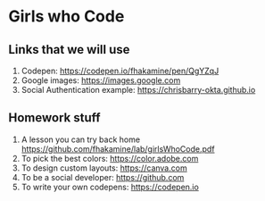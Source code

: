 # Girls who Code

## Links that we will use

1. Codepen: https://codepen.io/fhakamine/pen/QgYZqJ
2. Google images: https://images.google.com
3. Social Authentication example: https://chrisbarry-okta.github.io

## Homework stuff

1. A lesson you can try back home https://github.com/fhakamine/lab/girlsWhoCode.pdf
2. To pick the best colors: https://color.adobe.com
3. To design custom layouts: https://canva.com
4. To be a social developer: https://github.com
5. To write your own codepens: https://codepen.io

